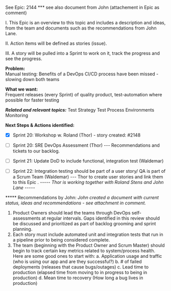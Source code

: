 See Epic:   2144
*** see also document from John (attachement in Epic as comment) 

I. This Epic is an overview to this topic and includes a description and ideas, from the team and documents such as the recommendations from John Lane. 

II. Action items will be defined as stories (issue). 

III. A story will be pulled into a Sprint to work on it, track the progress and see the progress. 

**Problem:**              
Manual testing: Benefits of a DevOps CI/CD process have been missed - slowing down both teams

**What we want:**     
Frequent releases (every Sprint) of quality product, test-automation where possible for faster testing


**_Related and relevant topics:_**
Test Strategy 
Test Process 
Environments 
Monitoring 


**Next Steps & Actions identified:** 
- [x] Sprint 20: Workshop w. Roland (Thor) - story created:   #2148
- [ ] Sprint 20: SRE DevOps Assessment (Thor) --- Recommendations and tickets to our backlog. 
- [ ] Sprint 21: Update DoD to include functional, integration test (Waldemar) 
- [ ] Sprint 22: Integration testing should be part of a user story/ QA is part of a Scrum Team (Waldemar) 
--- Thor to create user stories and link them to this Epic . 
_----- Thor is working together with Roland Stens and John Lane -----_ 



***** Recommendations by John: 
_John created a document with current status, ideas and recommendations - see attachment in comment._ 

1)	Product Owners  should lead the teams through DevOps self-assessments  at regular intervals. 
Gaps identified in this review should be discussed and prioritized as part of backlog grooming and sprint planning. 
2)	Each story must include automated unit and integration tests that run in a pipeline prior to being considered complete. 
3)	The team (beginning with the Product Owner and Scrum Master) should begin to track certain key metrics related to system/process health. Here are some good ones to start with:
a.	Application usage and traffic (who is using our app and are they successful?)
b.	# of failed deployments (releases that cause bugs/outages)
c.	Lead time to production (elapsed time from moving to in progress to being in production)
d.	Mean time to recovery (How long a bug lives in production)




